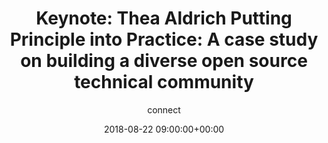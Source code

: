 ---
amazon_s3_presentation_url: None
amazon_s3_video_url: None
author: connect
categories:
- yvr18
comments: false
date: '2018-08-22 09:00:00+00:00'
layout: resource-post
session_id: YVR18-500K1
session_track: ''
speakers: None
title: 'Keynote: Thea Aldrich Putting Principle into Practice: A case study on building
  a diverse open source technical community'
---